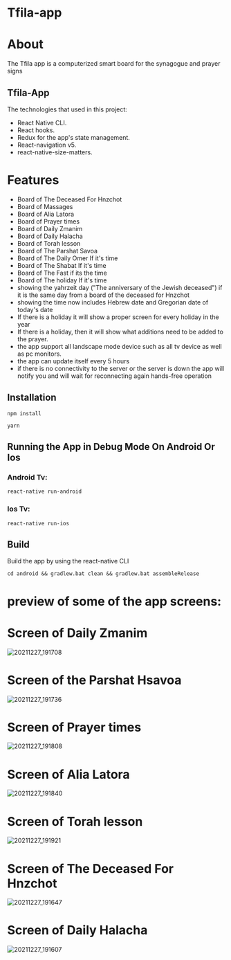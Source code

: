# Tfila-app


# About

The Tfila app is a computerized smart board for the synagogue and prayer signs


## Tfila-App

The technologies that used in this project:

- React Native CLI.
- React hooks.
- Redux for the app's state management.
- React-navigation v5.
- react-native-size-matters.

# Features


- Board of The Deceased For Hnzchot
- Board of Massages
- Board of Alia Latora
- Board of Prayer times
- Board of Daily Zmanim
- Board of Daily Halacha 
- Board of Torah lesson 
- Board of The Parshat Savoa
- Board of The Daily Omer If it's time
- Board of The Shabat If it's time
- Board of The Fast if its the time
- Board of The holiday If it's time
- showing the yahrzeit day ("The anniversary of the Jewish deceased") if it is the same day from a board of the deceased for Hnzchot
- showing the time now includes Hebrew date and Gregorian date of today's date
- If there is a holiday it will show a proper screen for every holiday in the year
- If there is a holiday, then it will show what additions need to be added to the prayer.
- the app support all landscape mode device such as all tv device as well as pc monitors.
- the app can update itself every 5 hours
- if there is no connectivity to the server or the server is down the app will notify you and will wait for reconnecting again hands-free operation


## Installation
```
npm install

yarn

```
## Running the App in Debug Mode On Android Or Ios

### Android Tv: 
```
react-native run-android
```
### Ios Tv:
```
react-native run-ios
```


## Build

Build the app by using the react-native CLI

```
cd android && gradlew.bat clean && gradlew.bat assembleRelease
```

# preview of some of the app screens:

# Screen of Daily Zmanim

![20211227_191708](https://user-images.githubusercontent.com/71942613/156555835-71f215fc-61b3-4abd-a77b-64830f33a317.jpg)

# Screen of the Parshat Hsavoa

![20211227_191736](https://user-images.githubusercontent.com/71942613/156556148-162392c8-d038-41bc-8284-547605d1e6e5.jpg)

# Screen of Prayer times

![20211227_191808](https://user-images.githubusercontent.com/71942613/156556694-8736d8e5-79e9-4d90-a177-9edd55a96d10.jpg)

# Screen of Alia Latora

![20211227_191840](https://user-images.githubusercontent.com/71942613/156556833-06790e2a-7bd9-4603-a7f3-6b08aa30e3f7.jpg)

# Screen of Torah lesson

![20211227_191921](https://user-images.githubusercontent.com/71942613/156557376-675b8ed0-aca4-4b77-8893-4e94b21cb307.jpg)

# Screen of The Deceased For Hnzchot

![20211227_191647](https://user-images.githubusercontent.com/71942613/156557613-18e1ecd4-37e3-481e-83bf-c5895dd75f32.jpg)

# Screen of Daily Halacha 

![20211227_191607](https://user-images.githubusercontent.com/71942613/156557788-2a490785-8206-4db1-8399-e649308f1cc7.jpg)